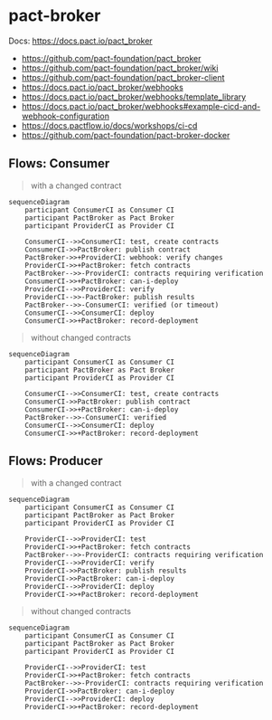 # pact-broker

Docs: https://docs.pact.io/pact_broker

- https://github.com/pact-foundation/pact_broker
- https://github.com/pact-foundation/pact_broker/wiki
- https://github.com/pact-foundation/pact_broker-client
- https://docs.pact.io/pact_broker/webhooks
- https://docs.pact.io/pact_broker/webhooks/template_library
- https://docs.pact.io/pact_broker/webhooks#example-cicd-and-webhook-configuration
- https://docs.pactflow.io/docs/workshops/ci-cd
- https://github.com/pact-foundation/pact-broker-docker

## Flows: Consumer

> with a changed contract

```mermaid
sequenceDiagram
    participant ConsumerCI as Consumer CI
    participant PactBroker as Pact Broker
    participant ProviderCI as Provider CI

    ConsumerCI-->>ConsumerCI: test, create contracts
    ConsumerCI->>PactBroker: publish contract
    PactBroker->>+ProviderCI: webhook: verify changes
    ProviderCI->>+PactBroker: fetch contracts
    PactBroker-->>-ProviderCI: contracts requiring verification
    ConsumerCI->>+PactBroker: can-i-deploy
    ProviderCI-->>ProviderCI: verify
    ProviderCI-->>-PactBroker: publish results
    PactBroker-->>-ConsumerCI: verified (or timeout)
    ConsumerCI-->>ConsumerCI: deploy
    ConsumerCI->>+PactBroker: record-deployment
```

> without changed contracts

```mermaid
sequenceDiagram
    participant ConsumerCI as Consumer CI
    participant PactBroker as Pact Broker
    participant ProviderCI as Provider CI

    ConsumerCI-->>ConsumerCI: test, create contracts
    ConsumerCI->>PactBroker: publish contract
    ConsumerCI->>+PactBroker: can-i-deploy
    PactBroker-->>-ConsumerCI: verified
    ConsumerCI-->>ConsumerCI: deploy
    ConsumerCI->>+PactBroker: record-deployment
```

## Flows: Producer

> with a changed contract

```mermaid
sequenceDiagram
    participant ConsumerCI as Consumer CI
    participant PactBroker as Pact Broker
    participant ProviderCI as Provider CI

    ProviderCI-->>ProviderCI: test
    ProviderCI->>+PactBroker: fetch contracts
    PactBroker-->>-ProviderCI: contracts requiring verification
    ProviderCI-->>ProviderCI: verify
    ProviderCI->>PactBroker: publish results
    ProviderCI->>PactBroker: can-i-deploy
    ProviderCI-->>ProviderCI: deploy
    ProviderCI->>+PactBroker: record-deployment
```

> without changed contracts

```mermaid
sequenceDiagram
    participant ConsumerCI as Consumer CI
    participant PactBroker as Pact Broker
    participant ProviderCI as Provider CI

    ProviderCI-->>ProviderCI: test
    ProviderCI->>+PactBroker: fetch contracts
    PactBroker-->>-ProviderCI: contracts requiring verification
    ProviderCI->>PactBroker: can-i-deploy
    ProviderCI-->>ProviderCI: deploy
    ProviderCI->>+PactBroker: record-deployment
```
